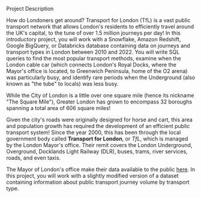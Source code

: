 Project Description

How do Londoners get around? Transport for London (TfL) is a vast public transport network that allows London's residents to efficiently travel around the UK's capital,
to the tune of over 1.5 million journeys per day!
In this introductory project, you will work with a Snowflake, Amazon Redshift, Google BigQuery, 
or Databricks database containing data on journeys and transport types in London between 2010 and 2022. 
You will write SQL queries to find the most popular transport methods, examine when the London cable car (which connects London's Royal Docks, 
where the Mayor's office is located, to Greenwich Peninsula, home of the O2 arena) was particularly busy, 
and identify rare periods when the Underground (also known as "the tube" to locals) was less busy.

While the City of London is a little over one square mile (hence its nickname "The Square Mile"),
Greater London has grown to encompass 32 boroughs spanning a total area of 606 square miles! 

Given the city's roads were originally designed for horse and cart, 
this area and population growth has required the development of an efficient public transport system! Since the year 2000, 
this has been through the local government body called **Transport for London**, or *TfL*,
which is managed by the London Mayor's office. Their remit covers the London Underground, Overground, Docklands Light Railway (DLR), 
buses, trams, river services, roads, and even taxis.

The Mayor of London's office make their data available to the public [here](https://data.london.gov.uk/dataset). In this project, 
you will work with a slightly modified version of a dataset containing information about public transport journey volume by transport type. 
